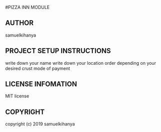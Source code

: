#PIZZA INN MODULE

## AUTHOR
samuelkihanya

## PROJECT SETUP INSTRUCTIONS

 write down your name
 write down your location
 order depending on your desired crust
 mode of payment

 ## LICENSE INFOMATION
MIT license

## COPYRIGHT
copyright (c) 2019 samuelkihanya